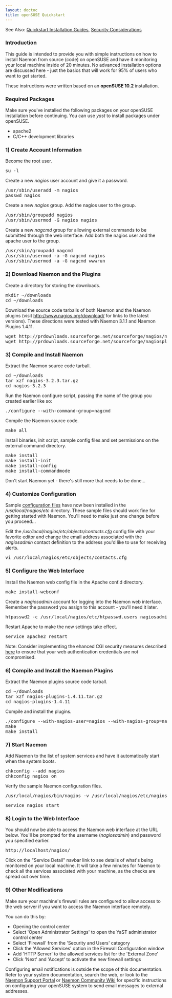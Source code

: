 ```yaml
---
layout: doctoc
title: openSUSE Quickstart
---
```



<span class="glyphicon glyphicon-arrow-right"></span> See Also: <a href="quickstart.html">Quickstart Installation Guides</a>, <a href="security.html">Security Considerations</a>

### Introduction

This guide is intended to provide you with simple instructions on how to install Naemon from source (code) on openSUSE and have it monitoring your local machine inside of 20 minutes.  No advanced installation options are discussed here - just the basics that will work for 95% of users who want to get started.

These instructions were written based on an <b>openSUSE 10.2</b> installation.

### Required Packages

Make sure you've installed the following packages on your openSUSE installation before continuing.  You can use <i>yast</i> to install packages under openSUSE.

<ul>
<li>apache2</li>
<li>C/C++ development libraries</li>
</ul>

### 1) Create Account Information

Become the root user.

<pre>
su -l
</pre>

Create a new <i>nagios</i> user account and give it a password.

<pre>
/usr/sbin/useradd -m nagios
passwd nagios
</pre>

Create a new <i>nagios</i> group.  Add the nagios user to the group.

<pre>
/usr/sbin/groupadd nagios
/usr/sbin/usermod -G nagios nagios
</pre>

Create a new <i>nagcmd</i> group for allowing external commands to be submitted through the web interface. Add both the nagios user and the apache user to the group.

<pre>
/usr/sbin/groupadd nagcmd
/usr/sbin/usermod -a -G nagcmd nagios
/usr/sbin/usermod -a -G nagcmd wwwrun
</pre>

### 2) Download Naemon and the Plugins

Create a directory for storing the downloads.

<pre>
mkdir ~/downloads
cd ~/downloads
</pre>

Download the source code tarballs of both Naemon and the Naemon plugins (visit <a href="http://www.nagios.org/download/">http://www.nagios.org/download/</a> for links to the latest versions).   These directions were tested with Naemon 3.1.1 and Naemon Plugins 1.4.11.

<pre>
wget http://prdownloads.sourceforge.net/sourceforge/nagios/nagios-3.2.3.tar.gz
wget http://prdownloads.sourceforge.net/sourceforge/nagiosplug/nagios-plugins-1.4.11.tar.gz
</pre>

### 3) Compile and Install Naemon

Extract the Naemon source code tarball.

<pre>
cd ~/downloads
tar xzf nagios-3.2.3.tar.gz
cd nagios-3.2.3
</pre>

Run the Naemon configure script, passing the name of the group you created earlier like so:

<pre>
./configure --with-command-group=nagcmd
</pre>

Compile the Naemon source code.

<pre>
make all
</pre>

Install binaries, init script, sample config files and set permissions on the external command directory.

<pre>
make install
make install-init
make install-config
make install-commandmode
</pre>

Don't start Naemon yet - there's still more that needs to be done...

### 4) Customize Configuration

Sample <a href="config.html">configuration files</a> have now been installed in the <i>/usr/local/nagios/etc</i> directory.  These sample files should work fine for getting started with Naemon.  You'll need to make just one change before you proceed...

Edit the <i>/usr/local/nagios/etc/objects/contacts.cfg</i> config file with your favorite editor and change the email address associated with the <i>nagiosadmin</i> contact definition to the address you'd like to use for receiving alerts.

<pre>
vi /usr/local/nagios/etc/objects/contacts.cfg
</pre>

### 5) Configure the Web Interface

Install the Naemon web config file in the Apache conf.d directory.

<pre>
make install-webconf
</pre>

Create a <i>nagiosadmin</i> account for logging into the Naemon web interface.  Remember the password you assign to this account - you'll need it later.

<pre>
htpasswd2 -c /usr/local/nagios/etc/htpasswd.users nagiosadmin
</pre>

Restart Apache to make the new settings take effect.

<pre>
service apache2 restart
</pre>

<span class="glyphicon glyphicon-pencil"></span> Note: Consider implementing the ehanced CGI security measures described <a href="cgisecurity.html">here</a> to ensure that your web authentication credentials are not compromised.

### 6) Compile and Install the Naemon Plugins

Extract the Naemon plugins source code tarball.

<pre>
cd ~/downloads
tar xzf nagios-plugins-1.4.11.tar.gz
cd nagios-plugins-1.4.11
</pre>

Compile and install the plugins.

<pre>
./configure --with-nagios-user=nagios --with-nagios-group=nagios
make
make install
</pre>

### 7) Start Naemon

Add Naemon to the list of system services and have it automatically start when the system boots.

<pre>
chkconfig --add nagios
chkconfig nagios on
</pre>

Verify the sample Naemon configuration files.

<pre>
/usr/local/nagios/bin/nagios -v /usr/local/nagios/etc/nagios.cfg
</pre>

<pre>
service nagios start
</pre>

### 8) Login to the Web Interface

You should now be able to access the Naemon web interface at the URL below.  You'll be prompted for the username (<i>nagiosadmin</i>) and password you specified earlier.

<pre>
http://localhost/nagios/
</pre>

Click on the "Service Detail" navbar link to see details of what's being monitored on your local machine.  It will take a few minutes for Naemon to check all the services associated with your machine, as the checks are spread out over time.

### 9) Other Modifications

Make sure your machine's firewall rules are configured to allow access to the web server if you want to access the Naemon interface remotely.

You can do this by:

<ul>
<li>Opening the control center</li>
<li>Select 'Open Administrator Settings' to open the YaST administrator control center</li>
<li>Select 'Firewall' from the 'Security and Users' category</li>
<li>Click the 'Allowed Services' option in the Firewall Configuration window
<li>Add 'HTTP Server' to the allowed services list for the 'External Zone'</li>
<li>Click 'Next' and 'Accept' to activate the new firewall settings</li>
</ul>

Configuring email notifications is outside the scope of this documentation.  Refer to your system documentation, search the web, or look to the <a href="http://support.nagios.com" target="_blank">Naemon Support Portal</a> or <a href="http://wiki.nagios.org" target="_blank">Naemon Community Wiki</a> for specific instructions on configuring your openSUSE system to send email messages to external addresses.
